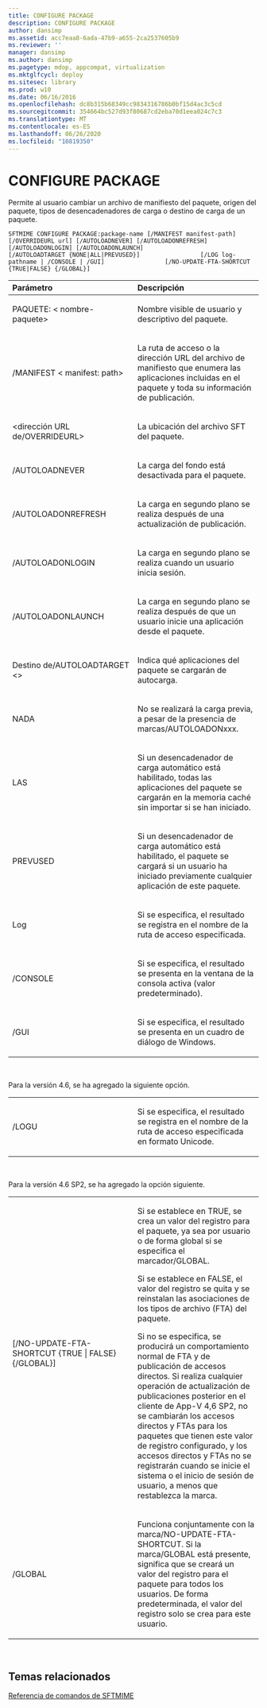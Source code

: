```yaml
---
title: CONFIGURE PACKAGE
description: CONFIGURE PACKAGE
author: dansimp
ms.assetid: acc7eaa8-6ada-47b9-a655-2ca2537605b9
ms.reviewer: ''
manager: dansimp
ms.author: dansimp
ms.pagetype: mdop, appcompat, virtualization
ms.mktglfcycl: deploy
ms.sitesec: library
ms.prod: w10
ms.date: 06/16/2016
ms.openlocfilehash: dc8b315b68349cc9834316786b0bf15d4ac3c5cd
ms.sourcegitcommit: 354664bc527d93f80687cd2eba70d1eea024c7c3
ms.translationtype: MT
ms.contentlocale: es-ES
ms.lasthandoff: 06/26/2020
ms.locfileid: "10819350"
---
```

# CONFIGURE PACKAGE


Permite al usuario cambiar un archivo de manifiesto del paquete, origen del paquete, tipos de desencadenadores de carga o destino de carga de un paquete.

`SFTMIME CONFIGURE PACKAGE:package-name [/MANIFEST manifest-path]                 [/OVERRIDEURL url] [/AUTOLOADNEVER] [/AUTOLOADONREFRESH]                 [/AUTOLOADONLOGIN] [/AUTOLOADONLAUNCH]                 [/AUTOLOADTARGET {NONE|ALL|PREVUSED}]                 [/LOG log-pathname | /CONSOLE | /GUI]                 [/NO-UPDATE-FTA-SHORTCUT {TRUE|FALSE} {/GLOBAL}]`

<table>
<colgroup>
<col width="50%" />
<col width="50%" />
</colgroup>
<thead>
<tr class="header">
<th align="left">Parámetro</th>
<th align="left">Descripción</th>
</tr>
</thead>
<tbody>
<tr class="odd">
<td align="left"><p>PAQUETE: &lt; nombre-paquete&gt;</p></td>
<td align="left"><p>Nombre visible de usuario y descriptivo del paquete.</p></td>
</tr>
<tr class="even">
<td align="left"><p>/MANIFEST &lt; manifest: path&gt;</p></td>
<td align="left"><p>La ruta de acceso o la dirección URL del archivo de manifiesto que enumera las aplicaciones incluidas en el paquete y toda su información de publicación.</p></td>
</tr>
<tr class="odd">
<td align="left"><p>&lt;dirección URL de/OVERRIDEURL&gt;</p></td>
<td align="left"><p>La ubicación del archivo SFT del paquete.</p></td>
</tr>
<tr class="even">
<td align="left"><p>/AUTOLOADNEVER</p></td>
<td align="left"><p>La carga del fondo está desactivada para el paquete.</p></td>
</tr>
<tr class="odd">
<td align="left"><p>/AUTOLOADONREFRESH</p></td>
<td align="left"><p>La carga en segundo plano se realiza después de una actualización de publicación.</p></td>
</tr>
<tr class="even">
<td align="left"><p>/AUTOLOADONLOGIN</p></td>
<td align="left"><p>La carga en segundo plano se realiza cuando un usuario inicia sesión.</p></td>
</tr>
<tr class="odd">
<td align="left"><p>/AUTOLOADONLAUNCH</p></td>
<td align="left"><p>La carga en segundo plano se realiza después de que un usuario inicie una aplicación desde el paquete.</p></td>
</tr>
<tr class="even">
<td align="left"><p>Destino de/AUTOLOADTARGET &lt;&gt;</p></td>
<td align="left"><p>Indica qué aplicaciones del paquete se cargarán de autocarga.</p></td>
</tr>
<tr class="odd">
<td align="left"><p>NADA</p></td>
<td align="left"><p>No se realizará la carga previa, a pesar de la presencia de marcas/AUTOLOADONxxx.</p></td>
</tr>
<tr class="even">
<td align="left"><p>LAS</p></td>
<td align="left"><p>Si un desencadenador de carga automático está habilitado, todas las aplicaciones del paquete se cargarán en la memoria caché sin importar si se han iniciado.</p></td>
</tr>
<tr class="odd">
<td align="left"><p>PREVUSED</p></td>
<td align="left"><p>Si un desencadenador de carga automático está habilitado, el paquete se cargará si un usuario ha iniciado previamente cualquier aplicación de este paquete.</p></td>
</tr>
<tr class="even">
<td align="left"><p>Log</p></td>
<td align="left"><p>Si se especifica, el resultado se registra en el nombre de la ruta de acceso especificada.</p></td>
</tr>
<tr class="odd">
<td align="left"><p>/CONSOLE</p></td>
<td align="left"><p>Si se especifica, el resultado se presenta en la ventana de la consola activa (valor predeterminado).</p></td>
</tr>
<tr class="even">
<td align="left"><p>/GUI</p></td>
<td align="left"><p>Si se especifica, el resultado se presenta en un cuadro de diálogo de Windows.</p></td>
</tr>
</tbody>
</table>

 

Para la versión 4.6, se ha agregado la siguiente opción.

<table>
<colgroup>
<col width="50%" />
<col width="50%" />
</colgroup>
<tbody>
<tr class="odd">
<td align="left"><p>/LOGU</p></td>
<td align="left"><p>Si se especifica, el resultado se registra en el nombre de la ruta de acceso especificada en formato Unicode.</p></td>
</tr>
</tbody>
</table>

 

Para la versión 4.6 SP2, se ha agregado la opción siguiente.

<table>
<colgroup>
<col width="50%" />
<col width="50%" />
</colgroup>
<tbody>
<tr class="odd">
<td align="left"><p>[/NO-UPDATE-FTA-SHORTCUT {TRUE | FALSE} {/GLOBAL}]</p></td>
<td align="left"><p>Si se establece en TRUE, se crea un valor del registro para el paquete, ya sea por usuario o de forma global si se especifica el marcador/GLOBAL.</p>
<p>Si se establece en FALSE, el valor del registro se quita y se reinstalan las asociaciones de los tipos de archivo (FTA) del paquete.</p>
<p>Si no se especifica, se producirá un comportamiento normal de FTA y de publicación de accesos directos. Si realiza cualquier operación de actualización de publicaciones posterior en el cliente de App-V 4,6 SP2, no se cambiarán los accesos directos y FTAs para los paquetes que tienen este valor de registro configurado, y los accesos directos y FTAs no se registrarán cuando se inicie el sistema o el inicio de sesión de usuario, a menos que restablezca la marca.</p></td>
</tr>
<tr class="even">
<td align="left"><p>/GLOBAL</p></td>
<td align="left"><p>Funciona conjuntamente con la marca/NO-UPDATE-FTA-SHORTCUT. Si la marca/GLOBAL está presente, significa que se creará un valor del registro para el paquete para todos los usuarios. De forma predeterminada, el valor del registro solo se crea para este usuario.</p></td>
</tr>
</tbody>
</table>

 

## Temas relacionados


[Referencia de comandos de SFTMIME](sftmime--command-reference.md)

 

 





